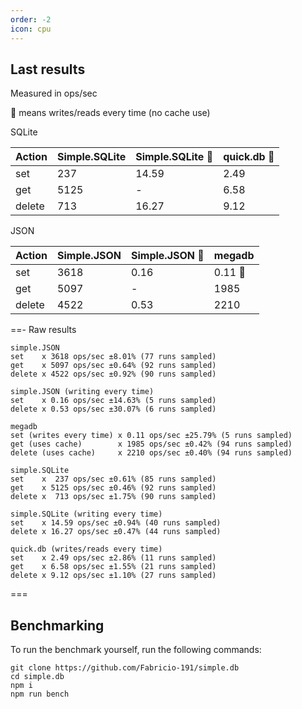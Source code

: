 ```yaml
---
order: -2
icon: cpu
---
```


## Last results

Measured in ops/sec

🔸 means writes/reads every time (no cache use)

SQLite

Action | Simple.SQLite | Simple.SQLite 🔸  | quick.db 🔸  
-------|---------------|-------------------|------------
set    | 237           | 14.59             | 2.49
get    | 5125          | -                 | 6.58 
delete | 713           | 16.27             | 9.12

JSON

Action | Simple.JSON | Simple.JSON 🔸  | megadb
-------|-------------|-----------------|--------
set    |     3618    |  0.16           |  0.11 🔸   
get    |     5097    | -               |  1985
delete |     4522    |  0.53           |  2210

==- Raw results
```
simple.JSON
set    x 3618 ops/sec ±8.01% (77 runs sampled)
get    x 5097 ops/sec ±0.64% (92 runs sampled)
delete x 4522 ops/sec ±0.92% (90 runs sampled)

simple.JSON (writing every time)
set    x 0.16 ops/sec ±14.63% (5 runs sampled)
delete x 0.53 ops/sec ±30.07% (6 runs sampled)

megadb
set (writes every time) x 0.11 ops/sec ±25.79% (5 runs sampled)
get (uses cache)        x 1985 ops/sec ±0.42% (94 runs sampled)
delete (uses cache)     x 2210 ops/sec ±0.40% (94 runs sampled)

simple.SQLite
set    x  237 ops/sec ±0.61% (85 runs sampled)
get    x 5125 ops/sec ±0.46% (92 runs sampled)
delete x  713 ops/sec ±1.75% (90 runs sampled)

simple.SQLite (writing every time)
set    x 14.59 ops/sec ±0.94% (40 runs sampled)
delete x 16.27 ops/sec ±0.47% (44 runs sampled)

quick.db (writes/reads every time)
set    x 2.49 ops/sec ±2.86% (11 runs sampled)
get    x 6.58 ops/sec ±1.55% (21 runs sampled)
delete x 9.12 ops/sec ±1.10% (27 runs sampled)
```
===

## Benchmarking

To run the benchmark yourself, run the following commands:

```
git clone https://github.com/Fabricio-191/simple.db
cd simple.db
npm i
npm run bench
```
